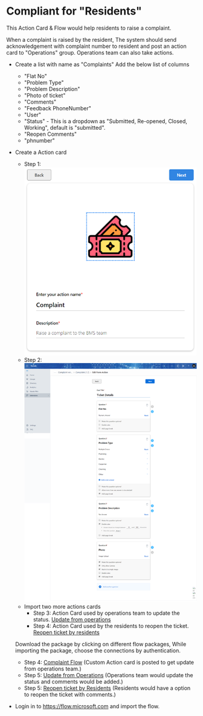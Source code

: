 # Compliant for "Residents"
This Action Card & Flow would help residents to raise a complaint.

When a complaint is raised by the resident, The system should send acknowledgement with complaint number to resident and post an action card to "Operations" group. Operations team can also take actions.

- Create a list with name as "Complaints"
    Add the below list of columns 
    - "Flat No"
    - "Problem Type"
    - "Problem Description"
    - "Photo of ticket"
    - "Comments"
    - "Feedback PhoneNumber"
    - "User"
    - "Status" - This is a dropdown as "Submitted, Re-opened, Closed, Working", default is "submitted".
    - "Reopen Comments"
    - "phnumber"
- Create a Action card 
    -  Step 1: ![Step 1](Media/Complaint/ActionCardForm.png)
    -  Step 2: ![Step 2](Media/Complaint/ActionCardQuestions.png)
    -  Import two more actions cards
        - Step 3: Action Card used by operations team to update the status.
        [Update from operations](Media/Complaint/Operations.ComplaintUpdate.zip)
        - Step 4: Action Card used by the residents to reopen the ticket. [Reopen ticket by residents](Media/Complaint/Complaint.Resident.TicketStatus.zip)
    
    Download the package by clicking on different flow packages, While importing the package, choose the connections by authentication.
    -  Step 4: [Complaint Flow](Media/Complaint/RaiseComplaint_20190320004523.zip) (Custom Action card is posted to get update from operations team.)
    -  Step 5: [Update from Operations](Media/Complaint/RaiseComplaint_20190320004523.zip) (Operations team would update the status and comments would be added.)
    -  Step 5: [Reopen ticket by Residents](Media/Complaint/RaiseComplaint_20190320004523.zip) (Residents would have a option to reopen the ticket with comments.)


- Login in to https://flow.microsoft.com and import the flow.